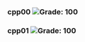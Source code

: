 ### cpp00 ![Grade: 100](https://img.shields.io/badge/Grade-100/100-brightgreen?style=plastic)
### cpp01 ![Grade: 100](https://img.shields.io/badge/Grade-100/100-brightgreen?style=plastic)
